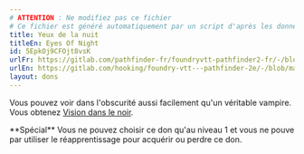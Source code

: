 ```yaml
---
# ATTENTION : Ne modifiez pas ce fichier
# Ce fichier est généré automatiquement par un script d'après les données du module Foundry VTT officiel et de sa traduction
title: Yeux de la nuit
titleEn: Eyes Of Night
id: 5EpkOj9CFOjt8vsK
urlFr: https://gitlab.com/pathfinder-fr/foundryvtt-pathfinder2-fr/-/blob/master/data/feats/5EpkOj9CFOjt8vsK.htm
urlEn: https://gitlab.com/hooking/foundry-vtt---pathfinder-2e/-/blob/master/packs/data/feats.db/eyes-of-night.json
layout: dons
---
```

Vous pouvez voir dans l'obscurité aussi facilement qu'un véritable vampire. Vous obtenez [Vision dans le noir](../capacités-ascendances/vision-dans-le-noir.md).

<rr />
**Spécial** Vous ne pouvez choisir ce don qu'au niveau 1 et vous ne pouve par utiliser le réapprentissage pour acquérir ou perdre ce don.
